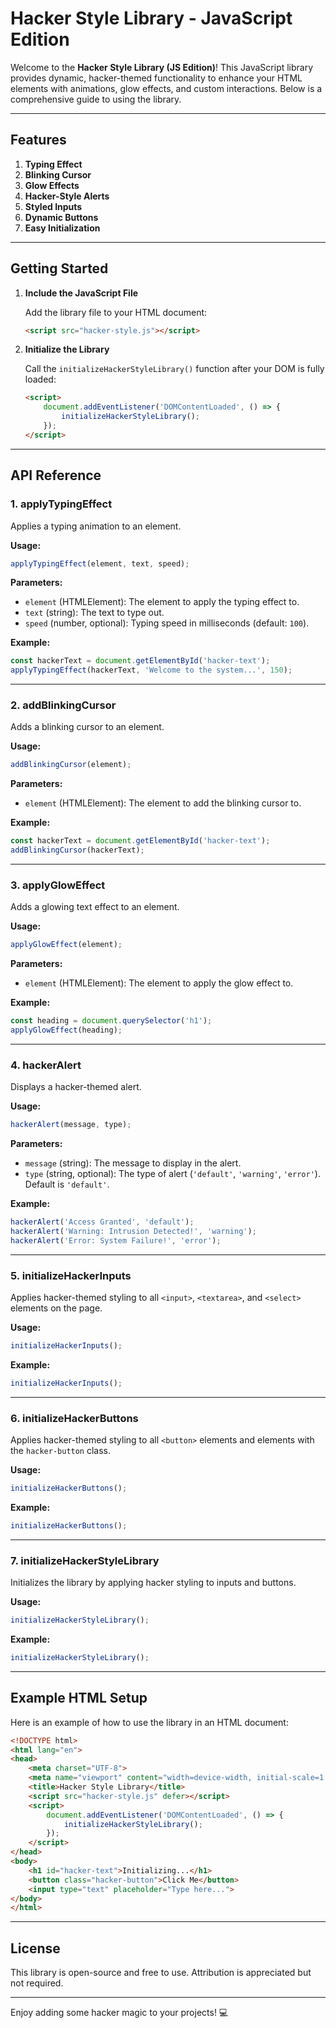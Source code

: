 # Hacker Style Library - JavaScript Edition

Welcome to the **Hacker Style Library (JS Edition)**! This JavaScript library provides dynamic, hacker-themed functionality to enhance your HTML elements with animations, glow effects, and custom interactions. Below is a comprehensive guide to using the library.

---

## Features

1. **Typing Effect**
2. **Blinking Cursor**
3. **Glow Effects**
4. **Hacker-Style Alerts**
5. **Styled Inputs**
6. **Dynamic Buttons**
7. **Easy Initialization**

---

## Getting Started

1. **Include the JavaScript File**

   Add the library file to your HTML document:

   ```html
   <script src="hacker-style.js"></script>
   ```

2. **Initialize the Library**

   Call the `initializeHackerStyleLibrary()` function after your DOM is fully loaded:

   ```html
   <script>
       document.addEventListener('DOMContentLoaded', () => {
           initializeHackerStyleLibrary();
       });
   </script>
   ```

---

## API Reference

### 1. **applyTypingEffect**
Applies a typing animation to an element.

**Usage:**
```javascript
applyTypingEffect(element, text, speed);
```

**Parameters:**
- `element` (HTMLElement): The element to apply the typing effect to.
- `text` (string): The text to type out.
- `speed` (number, optional): Typing speed in milliseconds (default: `100`).

**Example:**
```javascript
const hackerText = document.getElementById('hacker-text');
applyTypingEffect(hackerText, 'Welcome to the system...', 150);
```

---

### 2. **addBlinkingCursor**
Adds a blinking cursor to an element.

**Usage:**
```javascript
addBlinkingCursor(element);
```

**Parameters:**
- `element` (HTMLElement): The element to add the blinking cursor to.

**Example:**
```javascript
const hackerText = document.getElementById('hacker-text');
addBlinkingCursor(hackerText);
```

---

### 3. **applyGlowEffect**
Adds a glowing text effect to an element.

**Usage:**
```javascript
applyGlowEffect(element);
```

**Parameters:**
- `element` (HTMLElement): The element to apply the glow effect to.

**Example:**
```javascript
const heading = document.querySelector('h1');
applyGlowEffect(heading);
```

---

### 4. **hackerAlert**
Displays a hacker-themed alert.

**Usage:**
```javascript
hackerAlert(message, type);
```

**Parameters:**
- `message` (string): The message to display in the alert.
- `type` (string, optional): The type of alert (`'default'`, `'warning'`, `'error'`). Default is `'default'`.

**Example:**
```javascript
hackerAlert('Access Granted', 'default');
hackerAlert('Warning: Intrusion Detected!', 'warning');
hackerAlert('Error: System Failure!', 'error');
```

---

### 5. **initializeHackerInputs**
Applies hacker-themed styling to all `<input>`, `<textarea>`, and `<select>` elements on the page.

**Usage:**
```javascript
initializeHackerInputs();
```

**Example:**
```javascript
initializeHackerInputs();
```

---

### 6. **initializeHackerButtons**
Applies hacker-themed styling to all `<button>` elements and elements with the `hacker-button` class.

**Usage:**
```javascript
initializeHackerButtons();
```

**Example:**
```javascript
initializeHackerButtons();
```

---

### 7. **initializeHackerStyleLibrary**
Initializes the library by applying hacker styling to inputs and buttons.

**Usage:**
```javascript
initializeHackerStyleLibrary();
```

**Example:**
```javascript
initializeHackerStyleLibrary();
```

---

## Example HTML Setup

Here is an example of how to use the library in an HTML document:

```html
<!DOCTYPE html>
<html lang="en">
<head>
    <meta charset="UTF-8">
    <meta name="viewport" content="width=device-width, initial-scale=1.0">
    <title>Hacker Style Library</title>
    <script src="hacker-style.js" defer></script>
    <script>
        document.addEventListener('DOMContentLoaded', () => {
            initializeHackerStyleLibrary();
        });
    </script>
</head>
<body>
    <h1 id="hacker-text">Initializing...</h1>
    <button class="hacker-button">Click Me</button>
    <input type="text" placeholder="Type here...">
</body>
</html>
```

---

## License
This library is open-source and free to use. Attribution is appreciated but not required.

---

Enjoy adding some hacker magic to your projects! 💻
